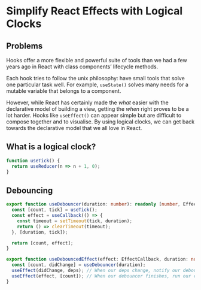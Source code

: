# Simplify React Effects with Logical Clocks

## Problems

Hooks offer a more flexible and powerful suite of tools than we had a few years ago in React with class components’ lifecycle methods.

Each hook tries to follow the unix philosophy: have small tools that solve one particular task well. For example, `useState()` solves many needs for a mutable variable that belongs to a component.

However, while React has certainly made the *what* easier with the declarative model of building a view, getting the *when* right proves to be a lot harder. Hooks like `useEffect()` can appear simple but are difficult to compose together and to visualise. By using logical clocks, we can get back towards the declarative model that we all love in React.

## What is a logical clock?

```ts
function useTick() {
  return useReducer(n => n + 1, 0);
}
```

## Debouncing

```ts
export function useDebouncer(duration: number): readonly [number, EffectCallback] {
  const [count, tick] = useTick();
  const effect = useCallback(() => {
    const timeout = setTimeout(tick, duration);
    return () => clearTimeout(timeout);
  }, [duration, tick]);

  return [count, effect];
}
```

```ts
export function useDebouncedEffect(effect: EffectCallback, duration: number, deps: DependencyList): void {
  const [count, didChange] = useDebouncer(duration);
  useEffect(didChange, deps); // When our deps change, notify our debouncer.
  useEffect(effect, [count]); // When our debouncer finishes, run our effect.
}
```
